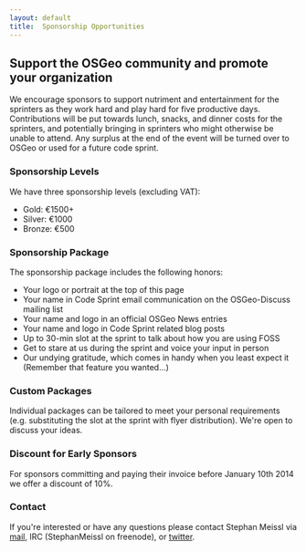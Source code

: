 ```yaml
---
layout: default
title:  Sponsorship Opportunities
---
```


## Support the OSGeo community and promote your organization

We encourage sponsors to support nutriment and entertainment for the sprinters as they work hard and play hard for five productive days. Contributions will be put towards lunch, snacks, and dinner costs for the sprinters, and potentially bringing in sprinters who might otherwise be unable to attend. Any surplus at the end of the event will be turned over to OSGeo or used for a future code sprint.

### Sponsorship Levels

We have three sponsorship levels (excluding VAT):

* Gold: €1500+
* Silver: €1000
* Bronze: €500

### Sponsorship Package

The sponsorship package includes the following honors:

* Your logo or portrait at the top of this page
* Your name in Code Sprint email communication on the OSGeo-Discuss mailing list
* Your name and logo in an official OSGeo News entries
* Your name and logo in Code Sprint related blog posts
* Up to 30-min slot at the sprint to talk about how you are using FOSS
* Get to stare at us during the sprint and voice your input in person
* Our undying gratitude, which comes in handy when you least expect it (Remember that feature you wanted...) 

### Custom Packages

Individual packages can be tailored to meet your personal requirements (e.g. substituting the slot at the sprint with flyer distribution). We're open to discuss your ideas.

### Discount for Early Sponsors

For sponsors committing and paying their invoice before January 10th 2014 we offer a discount of 10%.

### Contact

If you're interested or have any questions please contact Stephan Meissl via [mail](mailto:stephan.meissl@eox.at), IRC (StephanMeissl on freenode), or [twitter](https://twitter.com/Schpidi).
